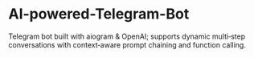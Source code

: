 # AI-powered-Telegram-Bot
Telegram bot built with aiogram &amp; OpenAI; supports dynamic multi‑step conversations with context‑aware prompt chaining and function calling.

